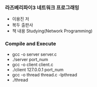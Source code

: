 ### 라즈베리파이3 네트워크 프로그래밍

- 이용진 저
- 복두 출판사
- 책 내용 Studying(Network Programming)

### Compile and Execute
- gcc -o server server.c
- ./server port_num
- gcc -o client client.c
- ./client 127.0.0.1 port_num
- gcc -o thread thread.c -lpthread
- ./thread
